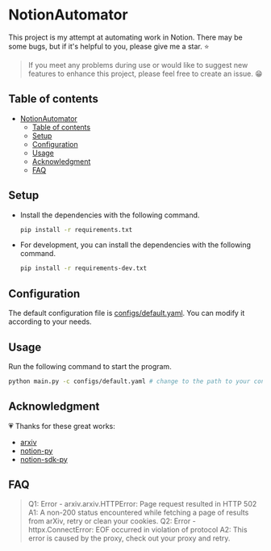 # NotionAutomator

This project is my attempt at automating work in Notion. There may be some bugs, but if it's helpful to you, please give me a star. ⭐️

> If you meet any problems during use or would like to suggest new features to enhance this project, please feel free to create an issue. 😁

## Table of contents

<!--toc:start-->
- [NotionAutomator](#notionautomator)
  - [Table of contents](#table-of-contents)
  - [Setup](#setup)
  - [Configuration](#configuration)
  - [Usage](#usage)
  - [Acknowledgment](#acknowledgment)
  - [FAQ](#faq)
<!--toc:end-->

## Setup

- Install the dependencies with the following command.

    ```sh
    pip install -r requirements.txt
    ```

- For development, you can install the dependencies with the following command.

    ```sh
    pip install -r requirements-dev.txt
    ```

## Configuration

The default configuration file is [configs/default.yaml](./configs/default.yaml). You can modify it according to your needs.

## Usage

Run the following command to start the program.

```sh
python main.py -c configs/default.yaml # change to the path to your config file
```

## Acknowledgment

💗 Thanks for these great works:

- [arxiv](https://github.com/lukasschwab/arxiv.py)
- [notion-py](https://github.com/jamalex/notion-py)
- [notion-sdk-py](https://github.com/ramnes/notion-sdk-py)

## FAQ

> Q1: Error - arxiv.arxiv.HTTPError: Page request resulted in HTTP 502
> A1: A non-200 status encountered while fetching a page of results from arXiv, retry or clean your cookies.
> Q2: Error - httpx.ConnectError: EOF occurred in violation of protocol
> A2: This error is caused by the proxy, check out your proxy and retry.
